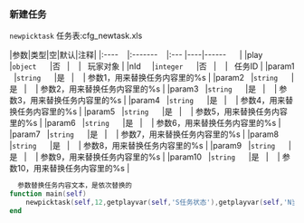 ### 新建任务
`newpicktask` 任务表:cfg_newtask.xls

|参数|类型|空|默认|注释|
|:----    |:-------    |:--- |----|------      |
|play     |`object`      |否   |    |   玩家对象 |
|nId     |`integer`      |否   |    |   任务ID |
|param1   |`string`      |是   |    | 参数1，用来替换任务内容里的%s |
|param2   |`string`      |是   |    | 参数2，用来替换任务内容里的%s |
|param3   |`string`      |是   |    | 参数3，用来替换任务内容里的%s |
|param4   |`string`      |是   |    | 参数4，用来替换任务内容里的%s |
|param5   |`string`      |是   |    | 参数5，用来替换任务内容里的%s |
|param6   |`string`      |是   |    | 参数6，用来替换任务内容里的%s |
|param7   |`string`      |是   |    | 参数7，用来替换任务内容里的%s |
|param8   |`string`      |是   |    | 参数8，用来替换任务内容里的%s |
|param9   |`string`      |是   |    | 参数9，用来替换任务内容里的%s |
|param10   |`string`      |是   |    | 参数10，用来替换任务内容里的%s |

```lua
  参数替换任务内容文本，是依次替换的
function main(self)
    newpicktask(self,12,getplayvar(self,'S任务状态'),getplayvar(self,'N当前杀怪数量'))
end
```

